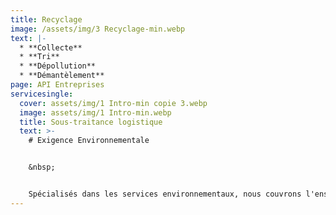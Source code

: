 ```yaml
---
title: Recyclage
image: /assets/img/3 Recyclage-min.webp
text: |-
  * **Collecte**
  * **Tri** 
  * **Dépollution** 
  * **Démantèlement**  
page: API Entreprises
servicesingle:
  cover: assets/img/1 Intro-min copie 3.webp
  image: assets/img/1 Intro-min.webp
  title: Sous-traitance logistique
  text: >-
    # Exigence Environnementale


    &nbsp;


    Spécialisés dans les services environnementaux, nous couvrons l'ensemble du processus : collecte, tri, dépollution et démantèlement. Notre approche systématique garantit une gestion respectueuse et efficace de tous les déchets, dans le but ultime de préserver notre planète.
---
```

